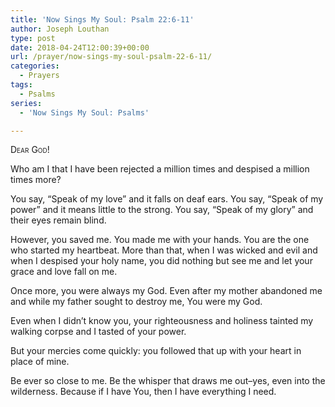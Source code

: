 ```yaml
---
title: 'Now Sings My Soul: Psalm 22:6-11'
author: Joseph Louthan
type: post
date: 2018-04-24T12:00:39+00:00
url: /prayer/now-sings-my-soul-psalm-22-6-11/
categories:
  - Prayers
tags:
  - Psalms
series:
  - 'Now Sings My Soul: Psalms'

---
```

<div style="font-variant: small-caps;">
  Dear God!
</div>

Who am I that I have been rejected a million times and despised a million times more?

You say, “Speak of my love” and it falls on deaf ears. You say, “Speak of my power” and it means little to the strong. You say, “Speak of my glory” and their eyes remain blind.

However, you saved me. You made me with your hands. You are the one who started my heartbeat. More than that, when I was wicked and evil and when I despised your holy name, you did nothing but see me and let your grace and love fall on me. 

Once more, you were always my God. Even after my mother abandoned me and while my father sought to destroy me, You were my God.

Even when I didn’t know you, your righteousness and holiness tainted my walking corpse and I tasted of your power.

But your mercies come quickly: you followed that up with your heart in place of mine.

Be ever so close to me. Be the whisper that draws me out&#8211;yes, even into the wilderness. Because if I have You, then I have everything I need.